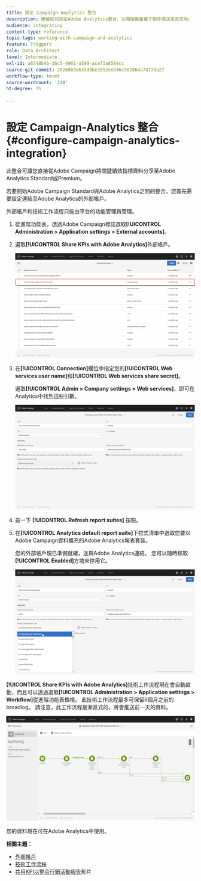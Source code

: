 ```yaml
---
title: 設定 Campaign-Analytics 整合
description: 瞭解如何設定Adobe Analytics整合，以開始衡量電子郵件傳送是否成功。
audience: integrating
content-type: reference
topic-tags: working-with-campaign-and-analytics
feature: Triggers
role: Data Architect
level: Intermediate
exl-id: a6748b4b-36c5-4961-a599-ace73a8504cc
source-git-commit: 26260b9e633d8be1652eeb46c982864a7477da27
workflow-type: tm+mt
source-wordcount: '218'
ht-degree: 7%

---
```


# 設定 Campaign-Analytics 整合{#configure-campaign-analytics-integration}

此整合可讓您直接從Adobe Campaign將關鍵績效指標資料分享至Adobe Analytics Standard或Premium。

若要開始Adobe Campaign Standard與Adobe Analytics之間的整合，您首先需要設定連結至Adobe Analytics的外部帳戶。

外部帳戶和技術工作流程只能由平台的功能管理員管理。

1. 從進階功能表，透過Adobe Campaign標誌選取&#x200B;**[!UICONTROL Administration > Application settings > External accounts]**。
1. 選取&#x200B;**[!UICONTROL Share KPIs with Adobe Analytics]**&#x200B;外部帳戶。

   ![](assets/analytics_2.png)

1. 在&#x200B;**[!UICONTROL Connection]**&#x200B;欄位中指定您的&#x200B;**[!UICONTROL Web services user name]**&#x200B;和&#x200B;**[!UICONTROL Web services share secret]**。

   選取&#x200B;**[!UICONTROL Admin > Company settings > Web services]**，即可在Analytics中找到這些引數。

   ![](assets/analytics_1.png)

1. 按一下 **[!UICONTROL Refresh report suites]** 按鈕。
1. 在&#x200B;**[!UICONTROL Analytics default report suite]**&#x200B;下拉式清單中選取您要以Adobe Campaign資料擴充的Adobe Analytics報表套裝。

   您的外部帳戶現已準備就緒，並與Adobe Analytics連結。 您可以隨時核取&#x200B;**[!UICONTROL Enabled]**&#x200B;方塊來停用它。

   ![](assets/analytics.png)

**[!UICONTROL Share KPIs with Adobe Analytics]**&#x200B;技術工作流程現在會自動啟動，而且可以透過選取&#x200B;**[!UICONTROL Administration > Application settings > Workflow]**&#x200B;從進階功能表檢視。 此技術工作流程最多可保留6個月之前的broadlog。 請注意，此工作流程是漸進式的，將會推送前一天的資料。

![](assets/analytics_3.png)

您的資料現在可在Adobe Analytics中使用。

**相關主題：**

* [外部帳戶](../../administration/using/external-accounts.md)
* [技術工作流程](../../administration/using/technical-workflows.md)
* [共用KPI以整合行銷活動報告](https://helpx.adobe.com/tw/marketing-cloud/how-to/email-marketing.html)影片
